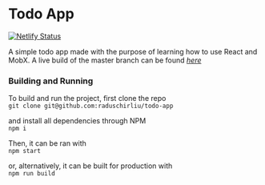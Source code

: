 # Todo App

[![Netlify Status](https://api.netlify.com/api/v1/badges/9ef69b40-a309-4aa7-ae0a-b746aa76636a/deploy-status)](https://rs-todo-app.netlify.com/)

A simple todo app made with the purpose of learning how to use React and MobX. A live build of the master branch can be found _[here](https://rs-todo-app.netlify.com/)_

### Building and Running
To build and run the project, first clone the repo  
`git clone git@github.com:raduschirliu/todo-app`

and install all dependencies through NPM  
`npm i`

Then, it can be ran with  
`npm start`

or, alternatively, it can be built for production with  
`npm run build`